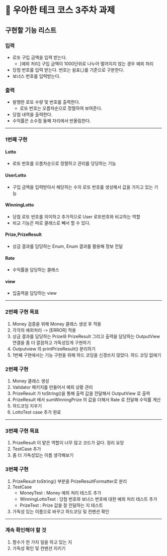 # 🚀 우아한 테크 코스 3주차 과제
## 구현할 기능 리스트
### 입력
* 로또 구입 금액을 입력 받는다.
  * [예외 처리] 구입 금액이 1000단위로 나누어 떨어지지 않는 경우 예외 처리
* 당첨 번호를 입력 받는다. 번호는 쉼표(,)를 기준으로 구분한다.
* 보너스 번호를 입력받는다.
### 출력 
* 발행한 로또 수량 및 번호를 출력한다.
  * 로또 번호는 오름차순으로 정렬하여 보여준다.
* 당첨 내역을 출력한다.
* 수익률은 소수점 둘째 자리에서 반올림한다.
---
### 1번째 구현
#### Lotto 
* 로또 번호를 오름차순으로 정렬하고 관리를 당당하는 기능
#### UserLotto
* 구입 금액을 입력받아서 해당하는 수의 로또 번호를 생성해서 값을 가지고 있는 기능
#### WinningLotto
* 당첨 로또 번호를 의미하고 추가적으로 User 로또번호와 비교하는 역할
* 비교 기능은 따로 클래스로 빼서 할 수 있다.
#### Prize,PrizeResult
* 상금 결과를 담당하는 Enum, Enum 결과를 활용해 정보 전달
#### Rate
* 수익률을 담당하는 클래스
#### view
* 입출력을 담당하는 view
---
### 2번째 구현 목표
1. Money 검증을 위해 Money 클래스 생성 후 적용 
2. 각각의 예외처리 -> [ERROR] 적용
3. 상금 결과를 담당하는 Prize와 PrizeResult 그리고 출력을 담당하는 OutputView 연결을 좀 더 깔끔하고 가독성있게 구현하기
4. Outputview 의  printPrizeResult() 분리하기
5. 1번째 구현에서는 기능 구현을 위해 하드 코딩을 신경쓰지 않았다. 하드 코딩 없애기

### 2번째 구현
1. Money 클래스 생성 
2. Validator 패키지를 만들어서 예외 상황 관리
3. PrizeResult 가 toString()을 통해 출력 값을 전달해서 OutputView 로 출력
4. PrizeResult 에서 sumWinningPrize 의 값을 더해서 Rate 로 전달해 수익률 계산
4. 하드코딩 지우기
5. LottoTest case 추가 완료

---
### 3번째 구현 목표 
1. PrizeResult 이 맡은 역할이 너무 많고 코드가 길다. 정리 요망
2. TestCase 추가
3. 좀 더 가독성있는 이름 생각해보기

### 3번째 구현 
1. PrizeResult toString() 부분을 PrizeResultFormatter로 분리
2. TestCase 
   * MoneyTest : Money 예외 처리 테스트 추가 
   * WinningLottoTest : 당첨 번호와 보너스 번호에 대한 예외 처리 테스트 추가
   * PrizeTest : Prize 값을 잘 전달하는 지 테스트 
3. 가독성 있는 이름으로 바꾸고 하드코딩 및 컨벤션 확인

---
### 계속 확인해야 할 것
1. 함수가 한 가지 일을 하고 있는 지 
2. 가독성 확인 및 컨벤션 지키기

